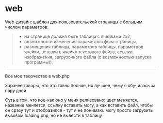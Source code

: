 # web

Web-дизайн: шаблон для пользовательской страницы с большим числом параметров: 
>*	на странице должна быть таблица с ячейками 2х2, 
>*	возможности изменения параметров фона страницы,
>*	размещения таблицы, параметров таблицы, параметров ячейки, вставки в ячейку текстового файла, ссылки, изображения, загрузочного файла (с возможностью запуска программы)), 

***

Все мое творчество в web.php

Заранее говорю, что это говно полное, но лучшее, чему я обучилась за пару дней

Суть в том, что кое-как оно у меня релизовано: цвет меняется, название меняется, ссылку вставить могу, а как вставить файл,
чтобы он сразу тут и отобразился - тут я не понимаю.  могу просто загрузить вызовом loading.php, но не вывести в таблицу
